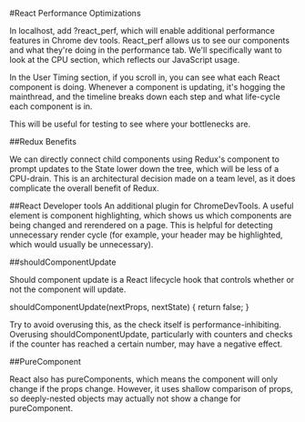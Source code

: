 #React Performance Optimizations

In localhost, add ?react_perf, which will enable additional performance features in Chrome dev tools. React_perf allows us to see our components and what they're doing in the performance tab. We'll specifically want to look at the CPU section, which reflects our JavaScript usage.

In the User Timing section, if you scroll in, you can see what each React component is doing. Whenever a component is updating, it's hogging the mainthread, and the timeline breaks down each step and what life-cycle each component is in.

This will be useful for testing to see where your bottlenecks are.

##Redux Benefits

We can directly connect child components using Redux's component to prompt updates to the State lower down the tree, which will be less of a CPU-drain. This is an architectural decision made on a team level, as it does complicate the overall benefit of Redux.


##React Developer tools
An additional plugin for ChromeDevTools. A useful element is component highlighting, which shows us which components are being changed and rerendered on a page. This is helpful for detecting unnecessary render cycle (for example, your header may be highlighted, which would usually be unnecessary).

##shouldComponentUpdate

Should component update is a React lifecycle hook that controls whether or not the component will update.

shouldComponentUpdate(nextProps, nextState) {
  return false;
}

Try to avoid overusing this, as the check itself is performance-inhibiting. Overusing shouldComponentUpdate, particularly with counters and checks if the counter has reached a certain number, may have a negative effect.

##PureComponent

React also has pureComponents, which means the component will only change if the props change. However, it uses shallow comparison of props, so deeply-nested objects may actually not show a change for pureComponent.
